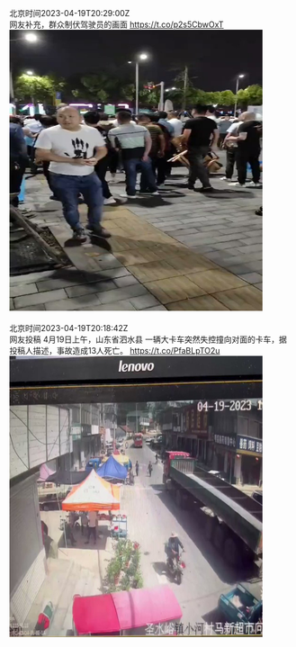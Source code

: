 北京时间2023-04-19T20:29:00Z<br>网友补充，群众制伏驾驶员的画面 https://t.co/p2s5CbwOxT<br><img src='/temp/video/2023/v-Month-4/g-Day-19/whyyoutouzhele/1648664996643995649_0.jpg' width='450' height='500'><br><br>北京时间2023-04-19T20:18:42Z<br>网友投稿
4月19日上午，山东省泗水县 
一辆大卡车突然失控撞向对面的卡车，据投稿人描述，事故造成13人死亡。 https://t.co/PfaBLpTO2u<br><img src='/temp/video/2023/v-Month-4/g-Day-19/whyyoutouzhele/1648662406195732482_0.jpg' width='450' height='500'><br><br>
